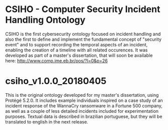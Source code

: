# CSIHO - Computer Security Incident Handling Ontology

CSIHO is the first cybersecurity ontology focused on incident handling and also the first to define and implement the fundamental concept of "security event" and to support recording the temporal aspects of an incident, enabling the creation of a timeline with all related occurences.  It was developed as part of a master's dissertation, that will soon be available here: http://www.comp.ime.eb.br/pos/?l=0&p=26


# csiho_v1.0.0_20180405
This is the original ontology developed for my master's dissertation, using Protégé 5.2.0. It includes example individuals inspired on a case study of an incident response of the WannaCry ransomware in a Fortune 500 company, as well as a couple of less detailed incidents included for experimentation purposes. Textual data is described in brazilian portuguese, but they will be translated to english in the next release.


